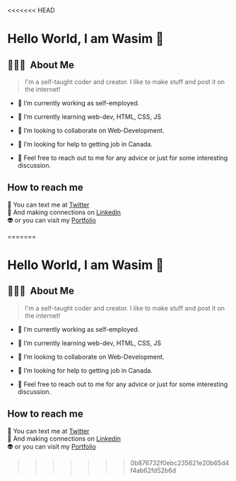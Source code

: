 <<<<<<< HEAD
# <b> Hello World, I am Wasim 👋</b>

## 👨🏻‍💻 &nbsp;About Me

> I'm a self-taught coder and creator. I like to make stuff and post it on the internet!

- 🔭 I’m currently working as self-employed.

- 🌱 I’m currently learning web-dev, HTML, CSS, JS

- 👯 I’m looking to collaborate on Web-Development.

- 🤔 I’m looking for help to getting job in Canada.

- 💬 Feel free to reach out to me for any advice or just for some interesting discussion.

## How to reach me

:pencil:  You can text me at [Twitter][1] <br/>
:handshake: And making connections on [Linkedin][2] <br/>
:alien: or you can visit my [Portfolio][3] <br/>

[1]: https://twitter.com/WasimKhan96
[2]: https://www.linkedin.com/in/wasimkhan96/
[3]: https://wacemk96.github.io/public_portfolio/
=======
# <b> Hello World, I am Wasim 👋</b>

## 👨🏻‍💻 &nbsp;About Me

> I'm a self-taught coder and creator. I like to make stuff and post it on the internet!

- 🔭 I’m currently working as self-employed.

- 🌱 I’m currently learning web-dev, HTML, CSS, JS

- 👯 I’m looking to collaborate on Web-Development.

- 🤔 I’m looking for help to getting job in Canada.

- 💬 Feel free to reach out to me for any advice or just for some interesting discussion.

## How to reach me

:pencil:  You can text me at [Twitter][1] <br/>
:handshake: And making connections on [Linkedin][2] <br/>
:alien: or you can visit my [Portfolio][3] <br/>

[1]: https://twitter.com/WasimKhan96
[2]: https://www.linkedin.com/in/wasimkhan96/
[3]: https://wacemk96.github.io/public_portfolio/
>>>>>>> 0b876732f0ebc235621e20b65d4f4ab62fd52b6d
